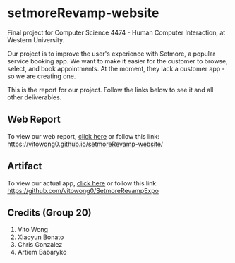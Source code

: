# setmoreRevamp-website

Final project for Computer Science 4474 - Human Computer Interaction, at Western University.

Our project is to improve the user's experience with Setmore, a popular service booking app. We want to make it easier for the customer to browse, select, and book appointments. At the moment, they lack a customer app - so we are creating one.

This is the report for our project. Follow the links below to see it and all other deliverables.

## Web Report
To view our web report, [click here](https://vitowong0.github.io/setmoreRevamp-website/) or follow this link: https://vitowong0.github.io/setmoreRevamp-website/

## Artifact
To view our actual app, [click here](https://github.com/vitowong0/SetmoreRevampExpo) or follow this link: https://github.com/vitowong0/SetmoreRevampExpo

## Credits (Group 20)
1. Vito Wong
2. Xiaoyun Bonato
3. Chris Gonzalez 
4. Artiem Babaryko

